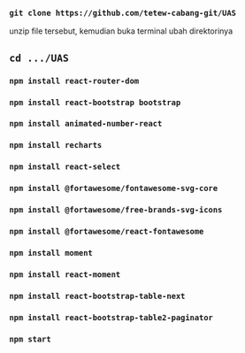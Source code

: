 ### `git clone https://github.com/tetew-cabang-git/UAS`
unzip file tersebut, kemudian buka terminal ubah direktorinya
## `cd .../UAS`

### `npm install react-router-dom`
### `npm install react-bootstrap bootstrap`
### `npm install animated-number-react`
### `npm install recharts`
### `npm install react-select`
### `npm install @fortawesome/fontawesome-svg-core`
### `npm install @fortawesome/free-brands-svg-icons`
### `npm install @fortawesome/react-fontawesome`
### `npm install moment`
### `npm install react-moment`
### `npm install react-bootstrap-table-next`
### `npm install react-bootstrap-table2-paginator`

### `npm start`
